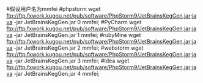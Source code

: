 #假设用户名为mmfei
#phpstorm
wget ftp://ftp.fxwork.kugou.net/pub/software/PhpStorm9/JetBrainsKegGen.jar;java -jar JetBrainsKegGen.jar 0 mmfei;
#PyCharm
wget ftp://ftp.fxwork.kugou.net/pub/software/PhpStorm9/JetBrainsKegGen.jar;java -jar JetBrainsKegGen.jar 1 mmfei;
#rubyMine
wget ftp://ftp.fxwork.kugou.net/pub/software/PhpStorm9/JetBrainsKegGen.jar;java -jar JetBrainsKegGen.jar 2 mmfei;
#webstorm
wget ftp://ftp.fxwork.kugou.net/pub/software/PhpStorm9/JetBrainsKegGen.jar;java -jar JetBrainsKegGen.jar 3 mmfei;
#Idea
wget ftp://ftp.fxwork.kugou.net/pub/software/PhpStorm9/JetBrainsKegGen.jar;java -jar JetBrainsKegGen.jar 4 mmfei;
